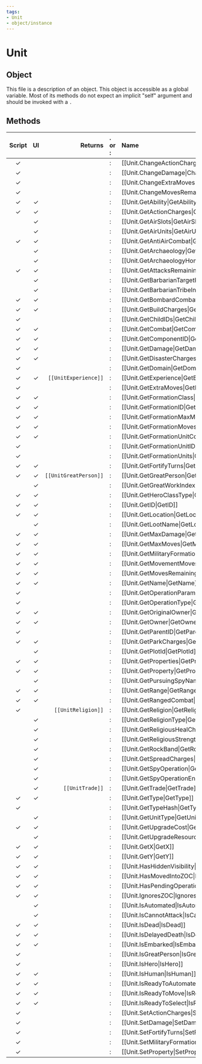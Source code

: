 ```yaml
---
tags:
- Unit
- object/instance
---
```

# Unit
## Object
This file is a description of an object. This object is accessible as a global variable. Most of its methods do not expect an implicit "self" argument and should be invoked with a `.`

## Methods
| Script | UI  | Returns | . or : | Name | Arguments |
|:------:|:---:| -------:|:---- |:---- |:--------- |
|✓| ||:|[[Unit.ChangeActionCharges\|ChangeActionCharges]]||
|✓| ||:|[[Unit.ChangeDamage\|ChangeDamage]]||
|✓| ||:|[[Unit.ChangeExtraMoves\|ChangeExtraMoves]]||
|✓| ||:|[[Unit.ChangeMovesRemaining\|ChangeMovesRemaining]]||
|✓|✓||:|[[Unit.GetAbility\|GetAbility]]||
|✓|✓||:|[[Unit.GetActionCharges\|GetActionCharges]]||
| |✓||:|[[Unit.GetAirSlots\|GetAirSlots]]||
| |✓||:|[[Unit.GetAirUnits\|GetAirUnits]]||
|✓|✓||:|[[Unit.GetAntiAirCombat\|GetAntiAirCombat]]||
| |✓||:|[[Unit.GetArchaeology\|GetArchaeology]]||
| |✓||:|[[Unit.GetArchaeologyHomeCity\|GetArchaeologyHomeCity]]||
|✓|✓||:|[[Unit.GetAttacksRemaining\|GetAttacksRemaining]]||
| |✓||:|[[Unit.GetBarbarianTargetPlayer\|GetBarbarianTargetPlayer]]||
| |✓||:|[[Unit.GetBarbarianTribeIndex\|GetBarbarianTribeIndex]]||
|✓|✓||:|[[Unit.GetBombardCombat\|GetBombardCombat]]||
|✓|✓||:|[[Unit.GetBuildCharges\|GetBuildCharges]]||
|✓| ||:|[[Unit.GetChildIDs\|GetChildIDs]]||
|✓|✓||:|[[Unit.GetCombat\|GetCombat]]||
|✓|✓||:|[[Unit.GetComponentID\|GetComponentID]]||
|✓|✓||:|[[Unit.GetDamage\|GetDamage]]||
|✓|✓||:|[[Unit.GetDisasterCharges\|GetDisasterCharges]]||
|✓| ||:|[[Unit.GetDomain\|GetDomain]]||
|✓|✓|<code>[[UnitExperience]]<code/>|:|[[Unit.GetExperience\|GetExperience]]||
|✓| ||:|[[Unit.GetExtraMoves\|GetExtraMoves]]||
|✓|✓||:|[[Unit.GetFormationClass\|GetFormationClass]]||
|✓|✓||:|[[Unit.GetFormationID\|GetFormationID]]||
|✓|✓||:|[[Unit.GetFormationMaxMoves\|GetFormationMaxMoves]]||
|✓|✓||:|[[Unit.GetFormationMovesRemaining\|GetFormationMovesRemaining]]||
|✓|✓||:|[[Unit.GetFormationUnitCount\|GetFormationUnitCount]]||
|✓| ||:|[[Unit.GetFormationUnitIDs\|GetFormationUnitIDs]]||
|✓| ||:|[[Unit.GetFormationUnits\|GetFormationUnits]]||
|✓|✓||:|[[Unit.GetFortifyTurns\|GetFortifyTurns]]||
|✓|✓|<code>[[UnitGreatPerson]]<code/>|:|[[Unit.GetGreatPerson\|GetGreatPerson]]||
| |✓||:|[[Unit.GetGreatWorkIndex\|GetGreatWorkIndex]]||
|✓|✓||:|[[Unit.GetHeroClassType\|GetHeroClassType]]||
|✓|✓||:|[[Unit.GetID\|GetID]]||
|✓|✓||:|[[Unit.GetLocation\|GetLocation]]||
| |✓||:|[[Unit.GetLootName\|GetLootName]]||
|✓|✓||:|[[Unit.GetMaxDamage\|GetMaxDamage]]||
|✓|✓||:|[[Unit.GetMaxMoves\|GetMaxMoves]]||
|✓|✓||:|[[Unit.GetMilitaryFormation\|GetMilitaryFormation]]||
|✓|✓||:|[[Unit.GetMovementMovesRemaining\|GetMovementMovesRemaining]]||
|✓|✓||:|[[Unit.GetMovesRemaining\|GetMovesRemaining]]||
|✓|✓||:|[[Unit.GetName\|GetName]]||
|✓| ||:|[[Unit.GetOperationParameter\|GetOperationParameter]]||
|✓| ||:|[[Unit.GetOperationType\|GetOperationType]]||
|✓|✓||:|[[Unit.GetOriginalOwner\|GetOriginalOwner]]||
|✓|✓||:|[[Unit.GetOwner\|GetOwner]]||
|✓| ||:|[[Unit.GetParentID\|GetParentID]]||
|✓|✓||:|[[Unit.GetParkCharges\|GetParkCharges]]||
| |✓||:|[[Unit.GetPlotId\|GetPlotId]]||
|✓|✓||:|[[Unit.GetProperties\|GetProperties]]||
|✓|✓||:|[[Unit.GetProperty\|GetProperty]]||
| |✓||:|[[Unit.GetPursuingSpyName\|GetPursuingSpyName]]||
|✓|✓||:|[[Unit.GetRange\|GetRange]]||
|✓|✓||:|[[Unit.GetRangedCombat\|GetRangedCombat]]||
|✓| |<code>[[UnitReligion]]<code/>|:|[[Unit.GetReligion\|GetReligion]]||
| |✓||:|[[Unit.GetReligionType\|GetReligionType]]||
| |✓||:|[[Unit.GetReligiousHealCharges\|GetReligiousHealCharges]]||
| |✓||:|[[Unit.GetReligiousStrength\|GetReligiousStrength]]||
| |✓||:|[[Unit.GetRockBand\|GetRockBand]]||
| |✓||:|[[Unit.GetSpreadCharges\|GetSpreadCharges]]||
| |✓||:|[[Unit.GetSpyOperation\|GetSpyOperation]]||
| |✓||:|[[Unit.GetSpyOperationEndTurn\|GetSpyOperationEndTurn]]||
| |✓|<code>[[UnitTrade]]<code/>|:|[[Unit.GetTrade\|GetTrade]]||
|✓|✓||:|[[Unit.GetType\|GetType]]||
|✓| ||:|[[Unit.GetTypeHash\|GetTypeHash]]||
| |✓||:|[[Unit.GetUnitType\|GetUnitType]]||
|✓|✓||:|[[Unit.GetUpgradeCost\|GetUpgradeCost]]||
| |✓||:|[[Unit.GetUpgradeResourceCost\|GetUpgradeResourceCost]]||
|✓|✓||:|[[Unit.GetX\|GetX]]||
|✓|✓||:|[[Unit.GetY\|GetY]]||
|✓|✓||:|[[Unit.HasHiddenVisibility\|HasHiddenVisibility]]||
|✓|✓||:|[[Unit.HasMovedIntoZOC\|HasMovedIntoZOC]]||
|✓|✓||:|[[Unit.HasPendingOperations\|HasPendingOperations]]||
|✓|✓||:|[[Unit.IgnoresZOC\|IgnoresZOC]]||
| |✓||:|[[Unit.IsAutomated\|IsAutomated]]||
| |✓||:|[[Unit.IsCannotAttack\|IsCannotAttack]]||
|✓|✓||:|[[Unit.IsDead\|IsDead]]||
|✓|✓||:|[[Unit.IsDelayedDeath\|IsDelayedDeath]]||
|✓|✓||:|[[Unit.IsEmbarked\|IsEmbarked]]||
|✓| ||:|[[Unit.IsGreatPerson\|IsGreatPerson]]||
|✓| ||:|[[Unit.IsHero\|IsHero]]||
|✓|✓||:|[[Unit.IsHuman\|IsHuman]]||
|✓|✓||:|[[Unit.IsReadyToAutomate\|IsReadyToAutomate]]||
|✓|✓||:|[[Unit.IsReadyToMove\|IsReadyToMove]]||
|✓|✓||:|[[Unit.IsReadyToSelect\|IsReadyToSelect]]||
|✓| ||:|[[Unit.SetActionCharges\|SetActionCharges]]||
|✓| ||:|[[Unit.SetDamage\|SetDamage]]||
|✓| ||:|[[Unit.SetFortifyTurns\|SetFortifyTurns]]||
|✓| ||:|[[Unit.SetMilitaryFormation\|SetMilitaryFormation]]||
|✓| ||:|[[Unit.SetProperty\|SetProperty]]||
